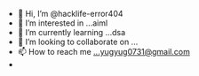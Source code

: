 - 👋 Hi, I’m @hacklife-error404
- 👀 I’m interested in ...aiml 
- 🌱 I’m currently learning ...dsa
- 💞️ I’m looking to collaborate on ...
- 📫 How to reach me ...yugyug0731@gmail.com
- 

<!---
hacklife-error404/hacklife-error404 is a ✨ special ✨ repository because its `README.md` (this file) appears on your GitHub profile.
You can click the Preview link to take a look at your changes.
--->
